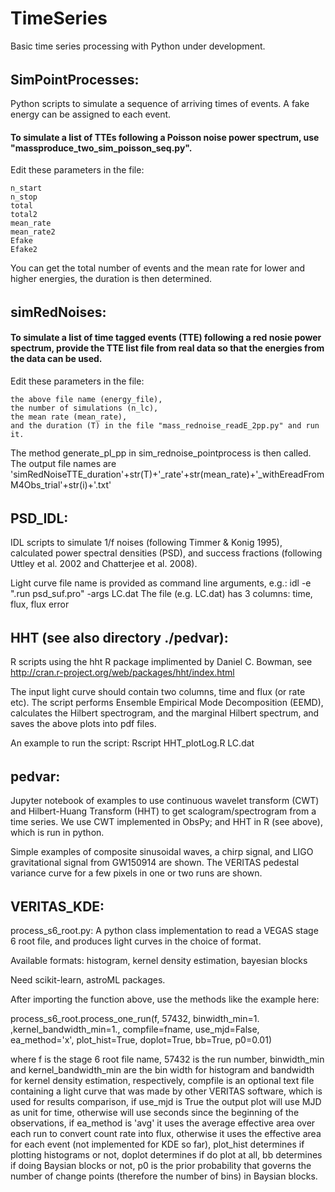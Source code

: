 # TimeSeries
Basic time series processing with Python under development. 
######
## SimPointProcesses:
Python scripts to simulate a sequence of arriving times of events. A fake energy can be assigned to each event. 
#### To simulate a list of TTEs following a Poisson noise power spectrum, use "massproduce_two_sim_poisson_seq.py". 
Edit these parameters in the file:
```
n_start
n_stop
total
total2
mean_rate
mean_rate2
Efake
Efake2
```
You can get the total number of events and the mean rate for lower and higher energies, the duration is then determined.
######
######
## simRedNoises:
####  To simulate a list of time tagged events (TTE) following a red nosie power spectrum, provide the TTE list file from real data so that the energies from the data can be used. 
Edit these parameters in the file:
```
the above file name (energy_file), 
the number of simulations (n_lc), 
the mean rate (mean_rate), 
and the duration (T) in the file "mass_rednoise_readE_2pp.py" and run it. 
```
The method generate_pl_pp in sim_rednoise_pointprocess is then called. 
The output file names are 'simRedNoiseTTE_duration'+str(T)+'_rate'+str(mean_rate)+'_withEreadFromM4Obs_trial'+str(i)+'.txt'
######
######
## PSD_IDL: 
IDL scripts to simulate 1/f noises (following Timmer & Konig 1995), calculated power spectral densities (PSD), and success fractions (following Uttley et al. 2002 and Chatterjee et al. 2008). 

Light curve file name is provided as command line arguments, e.g.: 
idl -e ".run psd_suf.pro" -args LC.dat
The file (e.g. LC.dat) has 3 columns: time, flux, flux error
######
######
## HHT (see also directory ./pedvar): 
R scripts using the hht R package implimented by Daniel C. Bowman, see 
http://cran.r-project.org/web/packages/hht/index.html

The input light curve should contain two columns, time and flux (or rate etc). The script performs Ensemble Empirical Mode Decomposition (EEMD), calculates the Hilbert spectrogram, and the marginal Hilbert spectrum, and saves the above plots into pdf files. 

An example to run the script:
Rscript HHT_plotLog.R LC.dat

######
######
## pedvar: 
Jupyter notebook of examples to use continuous wavelet transform (CWT) and Hilbert-Huang Transform (HHT) to get scalogram/spectrogram from a time series. We use CWT implemented in ObsPy; and HHT in R (see above), which is run in python. 

Simple examples of composite sinusoidal waves, a chirp signal, and LIGO gravitational signal from GW150914 are shown. The VERITAS pedestal variance curve for a few pixels in one or two runs are shown. 

######
######
## VERITAS_KDE: 
process_s6_root.py:
A python class implementation to read a VEGAS stage 6 root file, 
and produces light curves in the choice of format.

Available formats: histogram, kernel density estimation, bayesian blocks

Need scikit-learn, astroML packages. 

After importing the function above, use the methods like the example here:

process_s6_root.process_one_run(f, 57432, binwidth_min=1. ,kernel_bandwidth_min=1., compfile=fname, use_mjd=False, ea_method='x', plot_hist=True, doplot=True, bb=True, p0=0.01) 

where f is the stage 6 root file name, 
57432 is the run number, 
binwidth_min and kernel_bandwidth_min are the bin width for histogram and bandwidth for kernel density estimation, respectively, 
compfile is an optional text file containing a light curve that was made by other VERITAS software, which is used for results comparison, 
if use_mjd is True the output plot will use MJD as unit for time, otherwise will use seconds since the beginning of the observations, 
if ea_method is 'avg' it uses the average effective area over each run to convert count rate into flux, otherwise it uses the effective area for each event (not implemented for KDE so far), 
plot_hist determines if plotting histograms or not, 
doplot determines if do plot at all, 
bb determines if doing Baysian blocks or not, 
p0 is the prior probability that governs the number of change points (therefore the number of bins) in Baysian blocks. 

######
